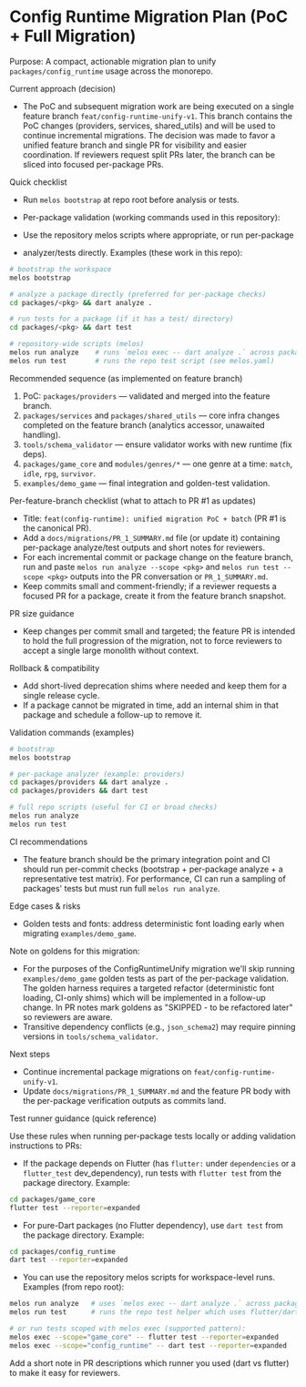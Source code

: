 # Config Runtime Migration Plan (PoC + Full Migration)

Purpose: A compact, actionable migration plan to unify `packages/config_runtime` usage across the monorepo.

Current approach (decision)

-    The PoC and subsequent migration work are being executed on a single feature branch
     `feat/config-runtime-unify-v1`. This branch contains the PoC changes (providers,
     services, shared_utils) and will be used to continue incremental migrations. The
     decision was made to favor a unified feature branch and single PR for visibility
     and easier coordination. If reviewers request split PRs later, the branch can be
     sliced into focused per-package PRs.

Quick checklist

-    Run `melos bootstrap` at repo root before analysis or tests.
-    Per-package validation (working commands used in this repository):

-    Use the repository melos scripts where appropriate, or run per-package
-    analyzer/tests directly. Examples (these work in this repo):

```zsh
# bootstrap the workspace
melos bootstrap

# analyze a package directly (preferred for per-package checks)
cd packages/<pkg> && dart analyze .

# run tests for a package (if it has a test/ directory)
cd packages/<pkg> && dart test

# repository-wide scripts (melos)
melos run analyze    # runs `melos exec -- dart analyze .` across packages
melos run test       # runs the repo test script (see melos.yaml)
```

Recommended sequence (as implemented on feature branch)

1. PoC: `packages/providers` — validated and merged into the feature branch.
2. `packages/services` and `packages/shared_utils` — core infra changes completed on
   the feature branch (analytics accessor, unawaited handling).
3. `tools/schema_validator` — ensure validator works with new runtime (fix deps).
4. `packages/game_core` and `modules/genres/*` — one genre at a time: `match`,
   `idle`, `rpg`, `survivor`.
5. `examples/demo_game` — final integration and golden-test validation.

Per-feature-branch checklist (what to attach to PR #1 as updates)

-    Title: `feat(config-runtime): unified migration PoC + batch` (PR #1 is the canonical PR).
-    Add a `docs/migrations/PR_1_SUMMARY.md` file (or update it) containing per-package
     analyze/test outputs and short notes for reviewers.
-    For each incremental commit or package change on the feature branch, run and
     paste `melos run analyze --scope <pkg>` and `melos run test --scope <pkg>` outputs
     into the PR conversation or `PR_1_SUMMARY.md`.
-    Keep commits small and comment-friendly; if a reviewer requests a focused PR for
     a package, create it from the feature branch snapshot.

PR size guidance

-    Keep changes per commit small and targeted; the feature PR is intended to hold
     the full progression of the migration, not to force reviewers to accept a single
     large monolith without context.

Rollback & compatibility

-    Add short-lived deprecation shims where needed and keep them for a single
     release cycle.
-    If a package cannot be migrated in time, add an internal shim in that package
     and schedule a follow-up to remove it.

Validation commands (examples)

```zsh
# bootstrap
melos bootstrap

# per-package analyzer (example: providers)
cd packages/providers && dart analyze .
cd packages/providers && dart test

# full repo scripts (useful for CI or broad checks)
melos run analyze
melos run test
```

CI recommendations

-    The feature branch should be the primary integration point and CI should run
     per-commit checks (bootstrap + per-package analyze + a representative test
     matrix). For performance, CI can run a sampling of packages' tests but must run
     full `melos run analyze`.

Edge cases & risks

-    Golden tests and fonts: address deterministic font loading early when migrating
     `examples/demo_game`.

Note on goldens for this migration:

-    For the purposes of the ConfigRuntimeUnify migration we'll skip running
     `examples/demo_game` golden tests as part of the per-package validation. The
     golden harness requires a targeted refactor (deterministic font loading,
     CI-only shims) which will be implemented in a follow-up change. In PR notes
     mark goldens as "SKIPPED - to be refactored later" so reviewers are aware.
-    Transitive dependency conflicts (e.g., `json_schema2`) may require pinning
     versions in `tools/schema_validator`.

Next steps

-    Continue incremental package migrations on `feat/config-runtime-unify-v1`.
-    Update `docs/migrations/PR_1_SUMMARY.md` and the feature PR body with the
     per-package verification outputs as commits land.

Test runner guidance (quick reference)

Use these rules when running per-package tests locally or adding validation
instructions to PRs:

-    If the package depends on Flutter (has `flutter:` under `dependencies` or a
     `flutter_test` dev_dependency), run tests with `flutter test` from the package
     directory. Example:

```zsh
cd packages/game_core
flutter test --reporter=expanded
```

-    For pure-Dart packages (no Flutter dependency), use `dart test` from the
     package directory. Example:

```zsh
cd packages/config_runtime
dart test --reporter=expanded
```

-    You can use the repository melos scripts for workspace-level runs. Examples
     (from repo root):

```zsh
melos run analyze   # uses `melos exec -- dart analyze .` across packages
melos run test      # runs the repo test helper which uses flutter/dart appropriately

# or run tests scoped with melos exec (supported pattern):
melos exec --scope="game_core" -- flutter test --reporter=expanded
melos exec --scope="config_runtime" -- dart test --reporter=expanded
```

Add a short note in PR descriptions which runner you used (dart vs flutter) to make it easy for reviewers.
